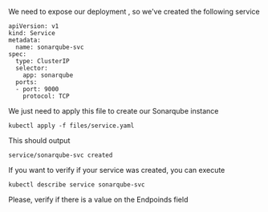 We need to expose our deployment , so we've created the following service

```copy
apiVersion: v1
kind: Service
metadata:
  name: sonarqube-svc
spec:
  type: ClusterIP
  selector:
    app: sonarqube
  ports:
  - port: 9000
    protocol: TCP
```

We just need to apply this file to create our Sonarqube instance
```execute
kubectl apply -f files/service.yaml
```
This should output
```
service/sonarqube-svc created
```
If you want to verify if your service was created, you can execute
```execute
kubectl describe service sonarqube-svc
```
Please, verify if there is a value on the Endpoinds field